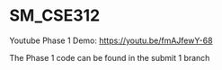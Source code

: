 # SM_CSE312
Youtube Phase 1 Demo: https://youtu.be/fmAJfewY-68

The Phase 1 code can be found in the submit 1 branch
